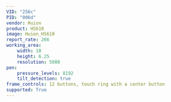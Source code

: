 ```yaml
---
VID: "256c"
PID: "006d"
vendor: Huion
product: HS610
image: Huion_HS610
report_rate: 266
working_area:
    width: 10
    height: 6.25
    resolution: 5080
pen:
    pressure_levels: 8192
    tilt_detection: true
frame_controls: 12 buttons, touch ring with a center button
supported: True
---
```

